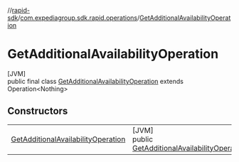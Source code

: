 //[rapid-sdk](../../../index.md)/[com.expediagroup.sdk.rapid.operations](../index.md)/[GetAdditionalAvailabilityOperation](index.md)

# GetAdditionalAvailabilityOperation

[JVM]\
public final class [GetAdditionalAvailabilityOperation](index.md) extends Operation&lt;Nothing&gt;

## Constructors

| | |
|---|---|
| [GetAdditionalAvailabilityOperation](-get-additional-availability-operation.md) | [JVM]<br>public [GetAdditionalAvailabilityOperation](index.md)[GetAdditionalAvailabilityOperation](-get-additional-availability-operation.md)([GetAdditionalAvailabilityOperationParams](../-get-additional-availability-operation-params/index.md)params) |
